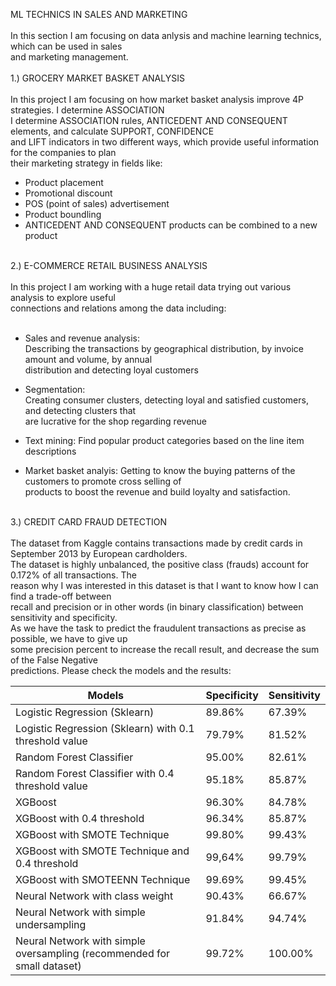 ML TECHNICS IN SALES AND MARKETING<br/>
<br/>
In this section I am focusing on data anlysis and machine learning technics, which can be used in sales <br/>
and marketing management.<br/>
<br/>
1.) GROCERY MARKET BASKET ANALYSIS<br/>
<br/>
In this project I am focusing on how market basket analysis improve 4P strategies. I determine ASSOCIATION<br/>
I determine ASSOCIATION rules, ANTICEDENT AND CONSEQUENT elements, and calculate SUPPORT, CONFIDENCE   <br/>
and LIFT indicators in two different ways, which provide useful information for the companies to plan   <br/>
their marketing strategy in fields like:
<br/>
- Product placement<br/>
- Promotional discount<br/>
- POS (point of sales) advertisement <br/>
- Product boundling<br/>
- ANTICEDENT AND CONSEQUENT products can be combined to a new product<br/>
 <br/>
2.) E-COMMERCE RETAIL BUSINESS ANALYSIS<br/>
<br/>
In this project I am working with a huge retail data trying out various analysis to explore useful <br/>
connections and relations among the data including:<br/>
<br/>

- Sales and revenue analysis:<br/>
 Describing the transactions by geographical distribution, by invoice amount and volume, by annual <br/>
 distribution and detecting loyal customers<br/>

- Segmentation: <br/>
 Creating consumer clusters, detecting loyal and satisfied customers, and detecting clusters that <br/>
 are lucrative for the shop regarding revenue <br/>

- Text mining: Find popular product categories based on the line item descriptions <br/>

- Market basket analyis: 
 Getting to know the buying patterns of the customers to promote cross selling of  <br/>
 products to boost the revenue and build loyalty and satisfaction.<br/>
<br/>
 3.) CREDIT CARD FRAUD DETECTION<br/>
 <br/>
 The dataset from Kaggle contains transactions made by credit cards in September 2013 by European cardholders. <br/>
 The dataset is highly unbalanced, the positive class (frauds) account for 0.172% of all transactions. The <br/>
 reason why I was interested in this dataset is that I want to know how I can find a trade-off between <br/>
  recall and precision or in other words (in binary classification) between sensitivity and specificity.  <br/>
  As we have the task to predict the fraudulent transactions as precise as possible, we have to give up  <br/>
  some precision percent to increase the recall result, and decrease the sum of the False Negative <br/>
  predictions. Please check the models and the results:<br/>
   
   |           Models           | Specificity | Sensitivity |
|----------------------------|--------------------|-------------------|
| Logistic Regression (Sklearn) |        89.86%        |       67.39%        |    
| Logistic Regression (Sklearn) with 0.1 threshold value|        79.79%        |      81.52%       |        
| Random Forest Classifier |        95.00%       |       82.61%        |      
| Random Forest Classifier with 0.4 threshold value |        95.18%      |       85.87%        |   
| XGBoost|        96.30%       |       84.78%        |  
| XGBoost with 0.4 threshold | 96.34%  | 85.87% |  
|       XGBoost with SMOTE Technique         |        99.80%       |       99.43%        |   
|        XGBoost with SMOTE Technique and 0.4 threshold          |        99,64%     |       99.79%       |   
|         XGBoost with SMOTEENN Technique          |        99.69%      |       99.45%        | 
|         Neural Network with class weight          |        90.43%      |       66.67%        | 
|         Neural Network with simple undersampling        |        91.84%     |       94.74%        | 
|         Neural Network with simple oversampling (recommended for small dataset)        |        99.72%      |       100.00%        | 

  
 
